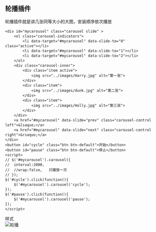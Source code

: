 ## 轮播插件 ##
轮播插件就是讲几张同等大小的大图，安装顺序依次播放

	<div id="mycarousel" class="carousel slide" >
		<ol class="carousel-indicators">
			<li data-target="#mycarousel" data-slide-to="0" class="active"></li>
			<li data-target="#mycarousel" data-slide-to="1"></li>
			<li data-target="#mycarousel" data-slide-to="2"></li>
		</ol>
		<div class="carousel-inner">
			<div class="item active">
				<img src="../images/Harry.jpg" alt="第一张">
			</div>
			<div class="item">
				<img src="../images/dunk.jpg" alt="第二张">
			</div>
			<div class="item">
				<img src="../images/Holly.jpg" alt="第三张">
			</div>
		</div>
		<a href="#mycarousel" data-slide="prev" class="carousel-control left">&lsaquo;</a>
		<a href="#mycarousel" data-slide="next" class="carousel-control right">&rsaquo;</a>
	</div>
	<button id="cycle" class="btn btn-default">开始</button>
	<button id="pause" class="btn btn-default">停止</button>
	<script>
	// $('#mycarousel').carousel({
	// 	interval:2000,
	// 	//wrap:false,   只播放一次
	// });
	$('#cycle').click(function(){
		$('#mycarousel').carousel('cycle');
	});
	$('#pause').click(function(){
		$('#mycarousel').carousel('pause');
	});
	</script>
	

样式   
![轮播](../images/carousel.gif)
